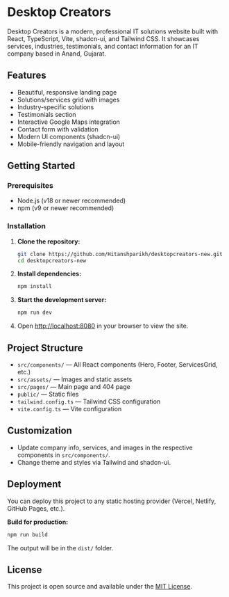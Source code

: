 
# Desktop Creators

Desktop Creators is a modern, professional IT solutions website built with React, TypeScript, Vite, shadcn-ui, and Tailwind CSS. It showcases services, industries, testimonials, and contact information for an IT company based in Anand, Gujarat.

## Features

- Beautiful, responsive landing page
- Solutions/services grid with images
- Industry-specific solutions
- Testimonials section
- Interactive Google Maps integration
- Contact form with validation
- Modern UI components (shadcn-ui)
- Mobile-friendly navigation and layout

## Getting Started

### Prerequisites

- Node.js (v18 or newer recommended)
- npm (v9 or newer recommended)

### Installation

1. **Clone the repository:**
	```sh
	git clone https://github.com/Hitanshparikh/desktopcreators-new.git
	cd desktopcreators-new
	```
2. **Install dependencies:**
	```sh
	npm install
	```
3. **Start the development server:**
	```sh
	npm run dev
	```
4. Open [http://localhost:8080](http://localhost:8080) in your browser to view the site.

## Project Structure

- `src/components/` — All React components (Hero, Footer, ServicesGrid, etc.)
- `src/assets/` — Images and static assets
- `src/pages/` — Main page and 404 page
- `public/` — Static files
- `tailwind.config.ts` — Tailwind CSS configuration
- `vite.config.ts` — Vite configuration

## Customization

- Update company info, services, and images in the respective components in `src/components/`.
- Change theme and styles via Tailwind and shadcn-ui.

## Deployment

You can deploy this project to any static hosting provider (Vercel, Netlify, GitHub Pages, etc.).

**Build for production:**
```sh
npm run build
```
The output will be in the `dist/` folder.

## License

This project is open source and available under the [MIT License](LICENSE).
